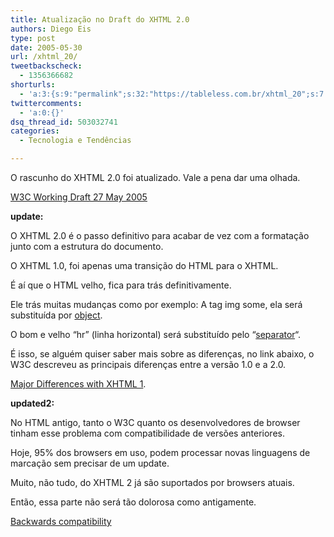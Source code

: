 ```yaml
---
title: Atualização no Draft do XHTML 2.0
authors: Diego Eis
type: post
date: 2005-05-30
url: /xhtml_20/
tweetbackscheck:
  - 1356366682
shorturls:
  - 'a:3:{s:9:"permalink";s:32:"https://tableless.com.br/xhtml_20";s:7:"tinyurl";s:26:"https://tinyurl.com/3o4l9c4";s:4:"isgd";s:19:"https://is.gd/hqAyIM";}'
twittercomments:
  - 'a:0:{}'
dsq_thread_id: 503032741
categories:
  - Tecnologia e Tendências

---
```

O rascunho do XHTML 2.0 foi atualizado. Vale a pena dar uma olhada. 

[W3C Working Draft 27 May 2005][1]

**update:**
  
O XHTML 2.0 é o passo definitivo para acabar de vez com a formatação junto com a estrutura do documento.
  
O XHTML 1.0, foi apenas uma transição do HTML para o XHTML.
  
É aí que o HTML velho, fica para trás definitivamente.
  
Ele trás muitas mudanças como por exemplo: A tag img some, ela será substituída por [object][2].
  
O bom e velho &#8220;hr&#8221; (linha horizontal) será substituído pelo &#8220;[separator][3]&#8220;. 

É isso, se alguém quiser saber mais sobre as diferenças, no link abaixo, o W3C descreveu as principais diferenças entre a versão 1.0 e a 2.0.
  
[Major Differences with XHTML 1][4].

**updated2:**
  
No HTML antigo, tanto o W3C quanto os desenvolvedores de browser tinham esse problema com compatibilidade de versões anteriores.
  
Hoje, 95% dos browsers em uso, podem processar novas linguagens de marcação sem precisar de um update.
  
Muito, não tudo, do XHTML 2 já são suportados por browsers atuais.
  
Então, essa parte não será tão dolorosa como antigamente.
  
[Backwards compatibility][5]

 [1]: https://www.w3.org/TR/2005/WD-xhtml2-20050527/
 [2]: https://www.w3.org/TR/2005/WD-xhtml2-20050527/mod-object.html#edef_object_object
 [3]: https://www.w3.org/TR/2005/WD-xhtml2-20050527/mod-structural.html#edef_structural_separator
 [4]: https://www.w3.org/TR/2005/WD-xhtml2-20050527/introduction.html#s_intro_differences
 [5]: https://www.w3.org/TR/2005/WD-xhtml2-20050527/introduction.html#backCompat